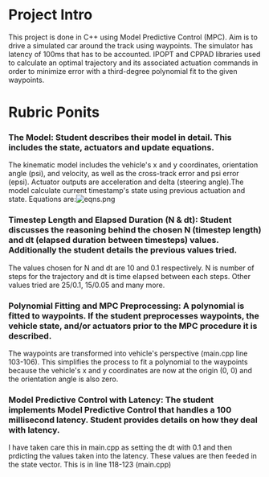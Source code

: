 
# Project Intro

This project is done in C++ using Model Predictive Control (MPC). Aim is to drive a simulated car around the track using waypoints. The simulator has latency of 100ms that has to be accounted. IPOPT and CPPAD libraries used to calculate an optimal trajectory and its associated actuation commands in order to minimize error with a third-degree polynomial fit to the given waypoints. 

# Rubric Ponits

### The Model: Student describes their model in detail. This includes the state, actuators and update equations.

The kinematic model includes the vehicle's x and y coordinates, orientation angle (psi), and velocity, as well as the cross-track error and psi error (epsi). Actuator outputs are acceleration and delta (steering angle).The model calculate current timestamp's state using previous actuation and state. Equations are:![eqns.png](attachment:eqns.png)

### Timestep Length and Elapsed Duration (N & dt): Student discusses the reasoning behind the chosen N (timestep length) and dt (elapsed duration between timesteps) values. Additionally the student details the previous values tried.

The values chosen for N and dt are 10 and 0.1 respectively. N is number of steps for the trajectory and dt is time elapsed between each steps. Other values tried are 25/0.1, 15/0.05 and many more.

### Polynomial Fitting and MPC Preprocessing: A polynomial is fitted to waypoints. If the student preprocesses waypoints, the vehicle state, and/or actuators prior to the MPC procedure it is described.

The waypoints are transformed into vehicle's perspective (main.cpp line 103-106). This simplifies the process to fit a polynomial to the waypoints because the vehicle's x and y coordinates are now at the origin (0, 0) and the orientation angle is also zero.

### Model Predictive Control with Latency: The student implements Model Predictive Control that handles a 100 millisecond latency. Student provides details on how they deal with latency.

I have taken care this in main.cpp as setting the dt with 0.1 and then prdicting the values taken into the latency. These values are then feeded in the state vector. This is in line 118-123 (main.cpp)

